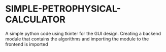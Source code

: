# SIMPLE-PETROPHYSICAL-CALCULATOR
A simple python code using tkinter for the GUI design. Creating a backend module that contains the algorithms and importing the module to the frontend is imported 
